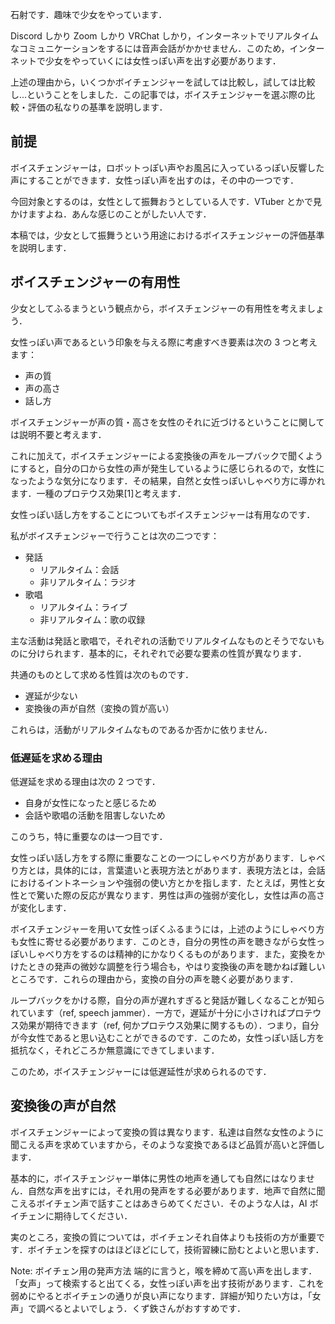 石射です．趣味で少女をやっています．

Discord しかり Zoom しかり VRChat しかり，インターネットでリアルタイムなコミュニケーションをするには音声会話がかかせません．このため，インターネットで少女をやっていくには女性っぽい声を出す必要があります．

上述の理由から，いくつかボイチェンジャーを試しては比較し，試しては比較し...ということをしました．この記事では，ボイスチェンジャーを選ぶ際の比較・評価の私なりの基準を説明します．

## 前提

ボイスチェンジャーは，ロボットっぽい声やお風呂に入っているっぽい反響した声にすることができます．女性っぽい声を出すのは，その中の一つです．

今回対象とするのは，女性として振舞おうとしている人です．VTuber とかで見かけますよね．あんな感じのことがしたい人です．

本稿では，少女として振舞うという用途におけるボイスチェンジャーの評価基準を説明します．

## ボイスチェンジャーの有用性

少女としてふるまうという観点から，ボイスチェンジャーの有用性を考えましょう．

女性っぽい声であるという印象を与える際に考慮すべき要素は次の 3 つと考えます：

- 声の質
- 声の高さ
- 話し方

ボイスチェンジャーが声の質・高さを女性のそれに近づけるということに関しては説明不要と考えます．

これに加えて，ボイスチェンジャーによる変換後の声をループバックで聞くようにすると，自分の口から女性の声が発生しているように感じられるので，女性になったような気分になります．その結果，自然と女性っぽいしゃべり方に導かれます．一種のプロテウス効果[1]と考えます．

女性っぽい話し方をすることについてもボイスチェンジャーは有用なのです．

私がボイスチェンジャーで行うことは次の二つです：

- 発話
  - リアルタイム：会話
  - 非リアルタイム：ラジオ
- 歌唱
  - リアルタイム：ライブ
  - 非リアルタイム：歌の収録

主な活動は発話と歌唱で，それぞれの活動でリアルタイムなものとそうでないものに分けられます．基本的に，それぞれで必要な要素の性質が異なります．

共通のものとして求める性質は次のものです．

- 遅延が少ない
- 変換後の声が自然（変換の質が高い）

これらは，活動がリアルタイムなものであるか否かに依りません．

### 低遅延を求める理由

低遅延を求める理由は次の 2 つです．

- 自身が女性になったと感じるため
- 会話や歌唱の活動を阻害しないため

このうち，特に重要なのは一つ目です．

女性っぽい話し方をする際に重要なことの一つにしゃべり方があります．しゃべり方とは，具体的には，言葉遣いと表現方法とがあります．表現方法とは，会話におけるイントネーションや強弱の使い方とかを指します．たとえば，男性と女性とで驚いた際の反応が異なります．男性は声の強弱が変化し，女性は声の高さが変化します．

ボイスチェンジャーを用いて女性っぽくふるまうには，上述のようにしゃべり方も女性に寄せる必要があります．このとき，自分の男性の声を聴きながら女性っぽいしゃべり方をするのは精神的にかなりくるものがあります．また，変換をかけたときの発声の微妙な調整を行う場合も，やはり変換後の声を聴かねば難しいところです．これらの理由から，変換の自分の声を聴く必要があります．

ループバックをかける際，自分の声が遅れすぎると発話が難しくなることが知られています（ref, speech jammer）．一方で，遅延が十分に小さければプロテウス効果が期待できます（ref, 何かプロテウス効果に関するもの）．つまり，自分が今女性であると思い込むことができるのです．このため，女性っぽい話し方を抵抗なく，それどころか無意識にできてしまいます．

このため，ボイスチェンジャーには低遅延性が求められるのです．

## 変換後の声が自然

ボイスチェンジャーによって変換の質は異なります．私達は自然な女性のように聞こえる声を求めていますから，そのような変換であるほど品質が高いと評価します．

基本的に，ボイスチェンジャー単体に男性の地声を通しても自然にはなりません．自然な声を出すには，それ用の発声をする必要があります．地声で自然に聞こえるボイチェン声で話すことはあきらめてください．そのような人は，AI ボイチェンに期待してください．

実のところ，変換の質については，ボイチェンそれ自体よりも技術の方が重要です．ボイチェンを探すのはほどほどにして，技術習練に励むとよいと思います．

Note: ボイチェン用の発声方法
端的に言うと，喉を締めて高い声を出します．「女声」って検索すると出てくる，女性っぽい声を出す技術があります．これを弱めにやるとボイチェンの通りが良い声になります．詳細が知りたい方は，「女声」で調べるとよいでしょう．くず鉄さんがおすすめです．
